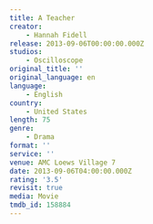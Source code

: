 ```yaml
---
title: A Teacher
creator:
    - Hannah Fidell
release: 2013-09-06T00:00:00.000Z
studios:
    - Oscilloscope
original_title: ''
original_language: en
language:
    - English
country:
    - United States
length: 75
genre:
    - Drama
format: ''
service: ''
venue: AMC Loews Village 7
date: 2013-09-06T04:00:00.000Z
rating: '3.5'
revisit: true
media: Movie
tmdb_id: 158884
---
```



